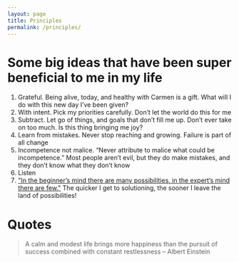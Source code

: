 ```yaml
---
layout: page
title: Principles
permalink: /principles/
---
```


# Some big ideas that have been super beneficial to me in my life

1. Grateful. Being alive, today, and healthy with Carmen is a gift. What will I do with this new day I’ve been given?
2. With intent. Pick my priorities carefully. Don’t let the world do this for me
3. Subtract. Let go of things, and goals that don’t fill me up. Don’t ever take on too much. Is this thing bringing me joy?
4. Learn from mistakes. Never stop reaching and growing. Failure is part of all change
5. Incompetence not malice. “Never attribute to malice what could be incompetence.” Most people aren’t evil, but they do make mistakes, and they don’t know what they don’t know
6. Listen
7. ["In the beginner’s mind there are many possibilities, in the expert’s mind there are few."](https://en.wikipedia.org/wiki/Shoshin) The quicker I get to solutioning, the sooner I leave the land of possibilities!

# Quotes

> A calm and modest life brings more happiness than the pursuit of success combined with constant restlessness – Albert Einstein
